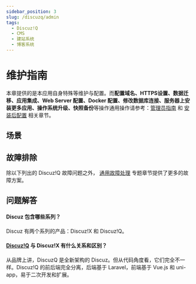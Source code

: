 ```yaml
---
sidebar_position: 3
slug: /discuzq/admin
tags:
  - Discuz!Q
  - CMS
  - 建站系统
  - 博客系统
---
```


# 维护指南

本章提供的是本应用自身特殊等维护与配置。而**配置域名、HTTPS设置、数据迁移、应用集成、Web Server 配置、Docker 配置、修改数据库连接、服务器上安装更多应用、操作系统升级、快照备份**等操作通用操作请参考：[管理员指南](../administrator) 和 [安装后配置](../install/setup/) 相关章节。

## 场景

## 故障排除

除以下列出的 Discuz!Q 故障问题之外， [通用故障处理](../troubleshoot) 专题章节提供了更多的故障方案。 


## 问题解答

#### Discuz 包含哪些系列？

Discuz 有两个系列的产品：Discuz!X 和 Discuz!Q。

#### [Discuz!Q](https://discuz.com/) 与 Discuz!X 有什么关系和区别？

从品牌上讲，DiscuzQ 是全新架构的 Discuz。但从代码角度看，它们完全不一样。Discuz!Q 的前后端完全分离，后端基于 Laravel，前端基于 Vue.js 和 uni-app，易于二次开发和扩展。




